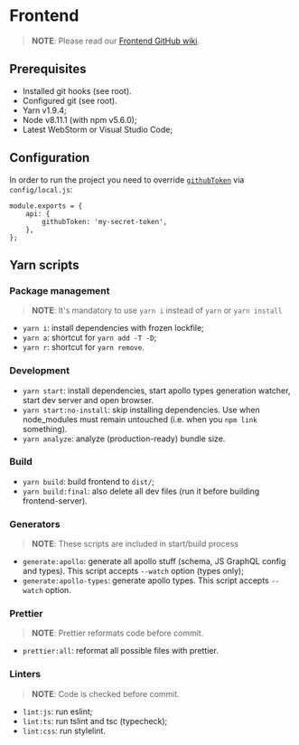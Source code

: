# Frontend

> **NOTE**: Please read our [Frontend GitHub wiki](https://github.com/c7s/react-boilerplate/wiki/Frontend).

## Prerequisites

-   Installed git hooks (see root).
-   Configured git (see root).
-   Yarn v1.9.4;
-   Node v8.11.1 (with npm v5.6.0);
-   Latest WebStorm or Visual Studio Code;

## Configuration

In order to run the project you need to override [`githubToken`](https://help.github.com/articles/creating-a-personal-access-token-for-the-command-line/) via `config/local.js`:

```
module.exports = {
    api: {
        githubToken: 'my-secret-token',
    },
};
```

## Yarn scripts

### Package management

> **NOTE**: It's mandatory to use `yarn i` instead of `yarn` or `yarn install`

-   `yarn i`: install dependencies with frozen lockfile;
-   `yarn a`: shortcut for `yarn add -T -D`;
-   `yarn r`: shortcut for `yarn remove`.

### Development

-   `yarn start`: install dependencies, start apollo types generation watcher, start dev server and open browser.
-   `yarn start:no-install`: skip installing dependencies. Use when node_modules must remain untouched (i.e. when you `npm link` something).
-   `yarn analyze`: analyze (production-ready) bundle size.

### Build

-   `yarn build`: build frontend to `dist/`;
-   `yarn build:final`: also delete all dev files (run it before building frontend-server).

### Generators

> **NOTE**: These scripts are included in start/build process

-   `generate:apollo`: generate all apollo stuff (schema, JS GraphQL config and types). This script accepts `--watch` option (types only);
-   `generate:apollo-types`: generate apollo types. This script accepts `--watch` option.

### Prettier

> **NOTE**: Prettier reformats code before commit.

-   `prettier:all`: reformat all possible files with prettier.

### Linters

> **NOTE**: Code is checked before commit.

-   `lint:js`: run eslint;
-   `lint:ts`: run tslint and tsc (typecheck);
-   `lint:css`: run stylelint.
